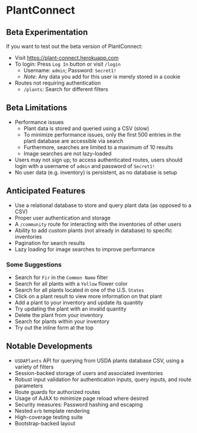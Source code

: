 # PlantConnect

## Beta Experimentation

If you want to test out the beta version of PlantConnect:

- Visit https://plant-connect.herokuapp.com
- To login: Press `Log In` button or visit `/login`
  - Username: `admin`; Password: `Secret1!`
  - _Note_: Any data you add for this user is merely stored in a cookie
- Routes not requiring authentication
  - `/plants`: Search for different filters

## Beta Limitations

- Performance issues
  - Plant data is stored and queried using a CSV (slow)
  - To minimize performance issues, only the first 500 entries in the plant database are accessible via search
  - Furthermore, searches are limited to a maximum of 10 results
  - Image searches are not lazy-loaded
- Users may not sign up; to access authenticated routes, users should login with a username of `admin` and password of `Secret1!`
- No user data (e.g. inventory) is persistent, as no database is setup

## Anticipated Features

- Use a relational database to store and query plant data (as opposed to a CSV)
- Proper user authentication and storage
- A `/community` route for interacting with the inventories of other users
- Ability to add custom plants (not already in database) to specific inventories
- Pagination for search results
- Lazy loading for image searches to improve performance

### Some Suggestions

- Search for `Fir` in the `Common Name` filter
- Search for all plants with a `Yellow` flower color
- Search for all plants located in one of the U.S. `States`
- Click on a plant result to view more information on that plant
- Add a plant to your inventory and update its quantity
- Try updating the plant with an invalid quantity
- Delete the plant from your inventory
- Search for plants within your inventory
- Try out the inline form at the top

## Notable Developments

- `USDAPlants` API for querying from USDA plants database CSV, using a variety of filters
- Session-backed storage of users and associated inventories
- Robust input validation for authentication inputs, query inputs, and route parameters
- Route guards for authorized routes
- Usage of AJAX to minimize page reload where desired
- Security measures: Password hashing and escaping
- Nested `erb` template rendering
- High-coverage testing suite
- Bootstrap-backed layout

